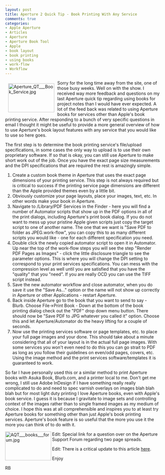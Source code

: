 ```yaml
---
layout: post
title: Aperture 2 Quick Tip - Book Printing With Any Service
comments: true
categories:
- Apple Aperture
- Articles
- Aperture
- Aperture Book Tool
- Apple
- book layout
- book printing
- using books
- work-flow
- Workflow
---
```

<a href="/wp-content/uploads/2008/Aperture_QT___Book_Service.jpg"><img style="border: 0pt none ; margin: 10px;" title="Aperture_QT___Book_Service.jpg" src="/wp-content/uploads/2008/.thumbs/.Aperture_QT___Book_Service.jpg" border="0" alt="Aperture_QT___Book_Service.jpg" width="150" height="94" align="left" /></a>Sorry for the long time away from the site, one of those busy weeks. Well on with the show. I received way more feedback and questions on my last Aperture quick tip regarding using books for project notes than I would have ever expected. A lot of the feed back was related to using Aperture books for services other than Apple's book printing service. After responding to a bunch of very specific questions in email I thought it might be useful to provide a more general overview of how to use Aperture's book layout features with any service that you would like to use so here goes.

<!--more-->The first step is to determine the book printing service's file/upload specifications, in some cases the only way to upload is to use their own proprietary software. If so that is okay, you can still use Aperture to make short work out of the job. Once you have the exact page size measurements and the DPI specifications that are required the rest is amazingly simple.
<ol>
	<li>Create a custom book theme in Aperture that uses the exact page dimensions of your printing service. This step is not always required but is critical to success if the printing service page dimensions are different than the Apple provided themes even by a little bit.</li>
	<li>Obviously customize your page layouts, place your images, text, etc. In other words make your book in Aperture.</li>
	<li>Navigate to /Library/PDF Services in the Finder - here you will find a number of Automator scripts that show up in the PDF options in all of the print dialogs, including Aperture's print book dialog. If you do not want to mess up your pristine Apple given scripts just copy the target script to one of another name. The one that we want is "Save PDF to folder as JPEG.work-flow", you can copy this to as many different scripts you would like - one for each different specification you need.</li>
	<li>Double click the newly copied automator script to open it in Automator. Up near the top of the work-flow steps you will see the step "Render PDF Pages as Images" - click the little disclosure triangle to see the parameter options. This is where you will change the DPI setting to correspond to your print services specifications. You can mess with the compression level as well until you are satisfied that you have the "quality" that you "need". If you are really OCD you can use the TIFF script instead.</li>
	<li>Save the new automator workflow and close automator, when you do save it use the "Save As..." option or the name will not show up correctly in Aperture or other Applications - restart Aperture.</li>
	<li>Back inside Aperture go to the book that you want to send to say - Blurb. Choose File-&gt;Print Book - Down at the bottom of the book printing dialog check out the "PDF" drop down menu button. There should now be "Save PDF to JPG whatever you called it" option. Choose this and let Aperture/Automator do the heavy lifting for a couple of seconds.</li>
	<li>Now use the printing services software or page templates, etc. to place your full page images and your done. This should take about a minute considering that all of your layout is in the actual full page images. With some services you won't even need to do this you can go strait to PDF as long as you follow their guidelines on even/odd pages, covers, etc. Using the image method and the print services software/templates it is guaranteed to work.</li>
</ol>
So far I have personally used this or a similar method to print Aperture books with Asuka Book, Blurb.com, and a printer local to me. Don't get me wrong, I still use Adobe InDesign if I have something really really complicated to do and need to spec varnish overlays on images blah blah blah but for most light duty printing I love Aperture books, even with Apple's book service. I guess it is because I gravitate to image sets and controlling context of the images rather than to single framed images as my medium of choice. I hope this was at all comprehensible and inspires you to at least try Aperture books for something other than just Apple's book printing services. Aperture's book feature is so useful that the more you use it the more you can think of to do with it.

<a href="/wp-content/uploads/2008/AQT___books___forum.jpg"><img title="AQT___books___forum.jpg" src="/wp-content/uploads/2008/.thumbs/.AQT___books___forum.jpg" border="0" alt="AQT___books___forum.jpg" width="150" height="94" align="left" /></a>

Edit: Special link for a question over on the Aperture Support Forum regarding two page spreads.

Edit: There is a critical update to this article <a href="http://photo.rwboyer.com/2008/12/aperture-2-quick-tip-books-with-any-service-update/">here</a>.

Enjoy

RB